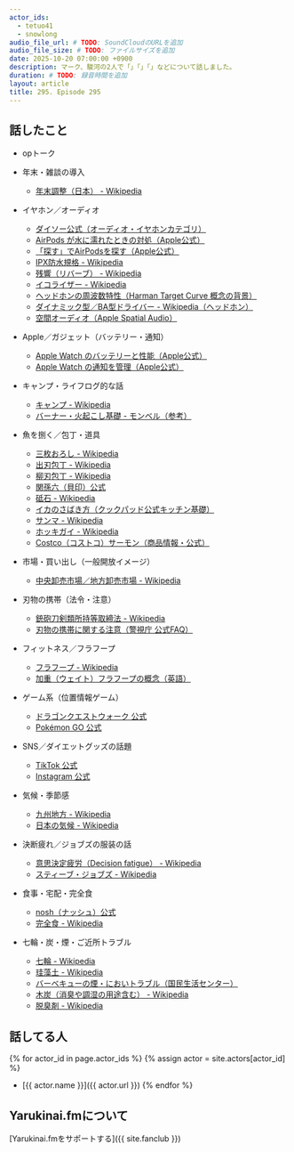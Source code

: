 ```yaml
---
actor_ids:
  - tetuo41
  - snowlong
audio_file_url: # TODO: SoundCloudのURLを追加
audio_file_size: # TODO: ファイルサイズを追加
date: 2025-10-20 07:00:00 +0900
description: マーク、駿河の2人で「」「」「」などについて話しました。
duration: # TODO: 録音時間を追加
layout: article
title: 295. Episode 295
---
```


## 話したこと
- opトーク

- 年末・雑談の導入
  - [年末調整（日本） - Wikipedia](https://ja.wikipedia.org/wiki/%E5%B9%B4%E6%9C%AB%E8%AA%BF%E6%95%B4)
- イヤホン／オーディオ
  - [ダイソー公式（オーディオ・イヤホンカテゴリ）](https://jp.daisonet.com/)
  - [AirPods が水に濡れたときの対処（Apple公式）](https://support.apple.com/ja-jp/HT210711)
  - [「探す」でAirPodsを探す（Apple公式）](https://support.apple.com/ja-jp/HT207581)
  - [IPX防水規格 - Wikipedia](https://ja.wikipedia.org/wiki/IPコード)
  - [残響（リバーブ） - Wikipedia](https://ja.wikipedia.org/wiki/%E6%AE%8B%E9%9F%BF)
  - [イコライザー - Wikipedia](https://ja.wikipedia.org/wiki/%E3%82%A4%E3%82%B3%E3%83%A9%E3%82%A4%E3%82%B6%E3%83%BC)
  - [ヘッドホンの周波数特性（Harman Target Curve 概念の背景）](https://en.wikipedia.org/wiki/Headphones#Frequency_response)
  - [ダイナミック型／BA型ドライバー - Wikipedia（ヘッドホン）](https://ja.wikipedia.org/wiki/%E3%83%98%E3%83%83%E3%83%89%E3%83%95%E3%82%A9%E3%83%B3)
  - [空間オーディオ（Apple Spatial Audio）](https://www.apple.com/jp/airpods-3rd-generation/)
- Apple／ガジェット（バッテリー・通知）
  - [Apple Watch のバッテリーと性能（Apple公式）](https://support.apple.com/ja-jp/HT208387)
  - [Apple Watch の通知を管理（Apple公式）](https://support.apple.com/ja-jp/guide/watch/apd47f0a6c1b/watchos)
- キャンプ・ライフログ的な話
  - [キャンプ - Wikipedia](https://ja.wikipedia.org/wiki/%E3%82%AD%E3%83%A3%E3%83%B3%E3%83%97)
  - [バーナー・火起こし基礎 - モンベル（参考）](https://www.montbell.jp/generalpage/disp.php?id=384)
- 魚を捌く／包丁・道具
  - [三枚おろし - Wikipedia](https://ja.wikipedia.org/wiki/%E4%B8%89%E6%9E%9A%E3%81%8A%E3%82%8D%E3%81%97)
  - [出刃包丁 - Wikipedia](https://ja.wikipedia.org/wiki/%E5%87%BA%E5%88%83)
  - [柳刃包丁 - Wikipedia](https://ja.wikipedia.org/wiki/%E6%9F%B3%E5%88%83%E5%8C%85%E4%B8%81)
  - [関孫六（貝印）公式](https://www.kai-group.com/store/sekimagoroku/)
  - [砥石 - Wikipedia](https://ja.wikipedia.org/wiki/%E7%A0%A5%E7%9F%B3)
  - [イカのさばき方（クックパッド公式キッチン基礎）](https://cookpad.com/)
  - [サンマ - Wikipedia](https://ja.wikipedia.org/wiki/%E3%82%B5%E3%83%B3%E3%83%9E)
  - [ホッキガイ - Wikipedia](https://ja.wikipedia.org/wiki/%E3%83%9B%E3%83%83%E3%82%AD%E3%82%AC%E3%82%A4)
  - [Costco（コストコ）サーモン（商品情報・公式）](https://www.costco.co.jp/)
- 市場・買い出し（一般開放イメージ）
  - [中央卸売市場／地方卸売市場 - Wikipedia](https://ja.wikipedia.org/wiki/%E5%8D%B8%E5%A3%B2%E5%B8%82%E5%A0%B4)
- 刃物の携帯（法令・注意）
  - [銃砲刀剣類所持等取締法 - Wikipedia](https://ja.wikipedia.org/wiki/%E9%8A%83%E7%A0%B2%E5%88%80%E5%89%A3%E9%A1%9E%E6%89%80%E6%8C%81%E7%AD%89%E5%8F%96%E7%B7%A0%E6%B3%95)
  - [刃物の携帯に関する注意（警視庁 公式FAQ）](https://www.keishicho.metro.tokyo.lg.jp/)
- フィットネス／フラフープ
  - [フラフープ - Wikipedia](https://ja.wikipedia.org/wiki/%E3%83%95%E3%83%A9%E3%83%95%E3%83%BC%E3%83%97)
  - [加重（ウェイト）フラフープの概念（英語）](https://en.wikipedia.org/wiki/Hula_hoop#Weighted_hula_hoops)
- ゲーム系（位置情報ゲーム）
  - [ドラゴンクエストウォーク 公式](https://www.dragonquest.jp/walk/)
  - [Pokémon GO 公式](https://pokemongolive.com/)
- SNS／ダイエットグッズの話題
  - [TikTok 公式](https://www.tiktok.com/)
  - [Instagram 公式](https://www.instagram.com/)
- 気候・季節感
  - [九州地方 - Wikipedia](https://ja.wikipedia.org/wiki/%E4%B9%9D%E5%B7%9E%E5%9C%B0%E6%96%B9)
  - [日本の気候 - Wikipedia](https://ja.wikipedia.org/wiki/%E6%97%A5%E6%9C%AC%E3%81%AE%E6%B0%97%E5%80%99)
- 決断疲れ／ジョブズの服装の話
  - [意思決定疲労（Decision fatigue） - Wikipedia](https://ja.wikipedia.org/wiki/%E6%84%8F%E6%80%9D%E6%B1%BA%E5%AE%9A%E7%96%B2%E5%8A%B4)
  - [スティーブ・ジョブズ - Wikipedia](https://ja.wikipedia.org/wiki/%E3%82%B9%E3%83%86%E3%82%A3%E3%83%BC%E3%83%96%E3%83%BB%E3%82%B8%E3%83%A7%E3%83%96%E3%82%BA)
- 食事・宅配・完全食
  - [nosh（ナッシュ）公式](https://nosh.jp/)
  - [完全食 - Wikipedia](https://ja.wikipedia.org/wiki/%E5%AE%8C%E5%85%A8%E9%A3%9F)
- 七輪・炭・煙・ご近所トラブル
  - [七輪 - Wikipedia](https://ja.wikipedia.org/wiki/%E4%B8%83%E8%BC%AA)
  - [珪藻土 - Wikipedia](https://ja.wikipedia.org/wiki/%E7%8F%AA%E8%97%BB%E5%9C%9F)
  - [バーベキューの煙・においトラブル（国民生活センター）](https://www.kokusen.go.jp/)
  - [木炭（消臭や調湿の用途含む） - Wikipedia](https://ja.wikipedia.org/wiki/%E6%9C%A8%E7%82%AD)
  - [脱臭剤 - Wikipedia](https://ja.wikipedia.org/wiki/%E8%84%B1%E8%87%AD%E5%89%A4)

## 話してる人
{% for actor_id in page.actor_ids %}
  {% assign actor = site.actors[actor_id] %}
- [{{ actor.name }}]({{ actor.url }})
{% endfor %}

## Yarukinai.fmについて
[Yarukinai.fmをサポートする]({{ site.fanclub }})
